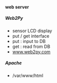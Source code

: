 #### web server 
##### Web2Py
 - sensor LCD display
 - put / get interface 
  - put : input to DB
  - get : read from DB
 - www.web2py.com

##### Apache
 - /var/www/html
 
